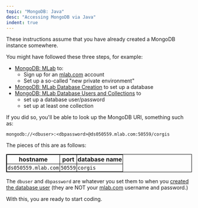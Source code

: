 ```yaml
---
topic: "MongoDB: Java"
desc: "Accessing MongoDB via Java"
indent: true
---
```


These instructions assume that you have already created a MongoDB instance somewhere.  

You might have followed these three steps, for example:

* [MongoDB: MLab](/topics/mongodb_mlab/) to:
    * Sign up for an [mlab.com](https://mlab.com) account
    * Set up a so-called "new private environment"
* [MongoDB: MLab Database Creation](/topics/mongodb_mlab_database_creation/) to set up a database
* [MongoDB: MLab Database Users and Collections](/topics/mongodb_mlab_database_users_and_collections/) to
    * set up a database user/password
    * set up at least one collection

If you did so, you'll be able to look up the MongoDB URI, something such as:

```
mongodb://<dbuser>:<dbpassword>@ds050559.mlab.com:50559/corgis
```

<style>
table {border-collapse: collapse; border: 1px solid black;}
table * th {border-collapse: collapse; border: 1px solid black; padding: 2px; }
table * td {border-collapse: collapse; border: 1px solid black; padding: 2px;}


</style>


The pieces of this are as follows:

| hostname | port | database name |
|----------|------|---------------|
| `ds050559.mlab.com` | `50559` | `corgis` |

The `dbuser` and `dbpassword` are whatever you set them to when you [created the database user](/topics/mongodb_mlab_database_users_and_collections/) (they are NOT your [mlab.com](https://mlab.com)  username and password.)

With this, you are ready to start coding.
